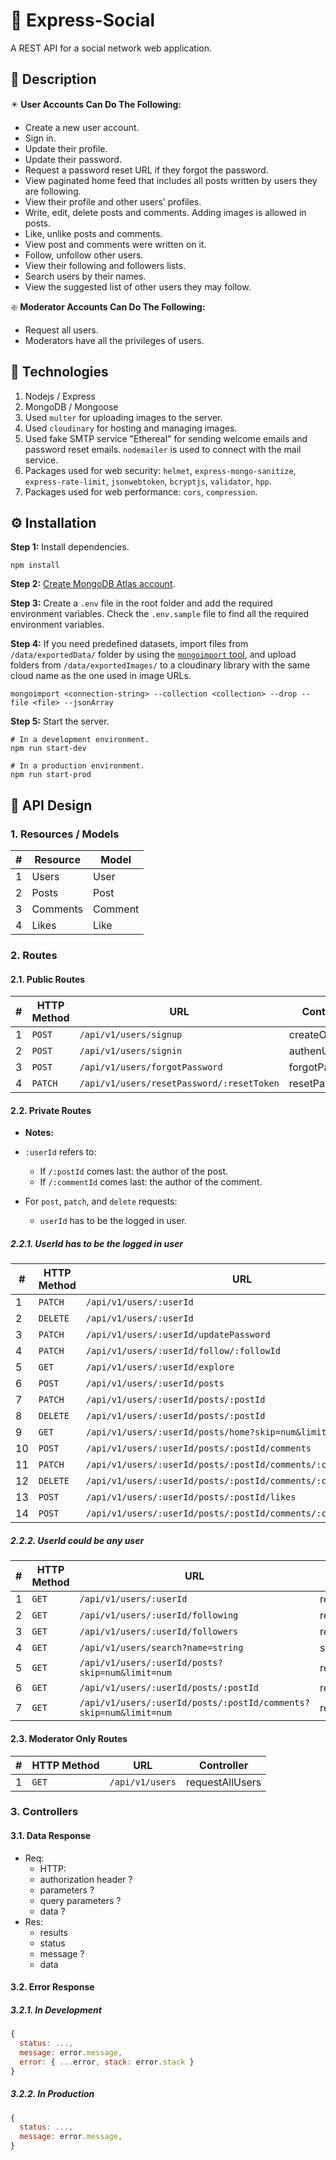 # 🚀 Express-Social

A REST API for a social network web application.

## 📝 Description

✴️ **User Accounts Can Do The Following:**

- Create a new user account.
- Sign in.
- Update their profile.
- Update their password.
- Request a password reset URL if they forgot the password.
- View paginated home feed that includes all posts written by users they are following.
- View their profile and other users' profiles.
- Write, edit, delete posts and comments. Adding images is allowed in posts.
- Like, unlike posts and comments.
- View post and comments were written on it.
- Follow, unfollow other users.
- View their following and followers lists.
- Search users by their names.
- View the suggested list of other users they may follow.

❇️ **Moderator Accounts Can Do The Following:**

- Request all users.
- Moderators have all the privileges of users.

## 💎 Technologies

1. Nodejs / Express
2. MongoDB / Mongoose
3. Used `multer` for uploading images to the server.
4. Used `cloudinary` for hosting and managing images.
5. Used fake SMTP service "Ethereal" for sending welcome emails and password reset emails. `nodemailer` is used to connect with the mail service.
6. Packages used for web security: `helmet`, `express-mongo-sanitize`, `express-rate-limit`, `jsonwebtoken`, `bcryptjs`, `validator`, `hpp`.
7. Packages used for web performance: `cors`, `compression`.

## ⚙️ Installation

**Step 1:** Install dependencies.

```shell
npm install
```

**Step 2:** [Create MongoDB Atlas account](https://docs.atlas.mongodb.com/getting-started/).

**Step 3:** Create a `.env` file in the root folder and add the required environment variables. Check the `.env.sample` file to find all the required environment variables.

**Step 4:** If you need predefined datasets, import files from `/data/exportedData/` folder by using the [`mongoimport` tool](https://docs.mongodb.com/database-tools/mongoimport/), and upload folders from `/data/exportedImages/` to a cloudinary library with the same cloud name as the one used in image URLs.

```shell
mongoimport <connection-string> --collection <collection> --drop --file <file> --jsonArray
```

**Step 5:** Start the server.

```shell
# In a development environment.
npm run start-dev

# In a production environment.
npm run start-prod
```

## 🚥 API Design

### 1. Resources / Models

| #   | Resource | Model   |
| --- | -------- | ------- |
| 1   | Users    | User    |
| 2   | Posts    | Post    |
| 3   | Comments | Comment |
| 4   | Likes    | Like    |

### 2. Routes

#### 2.1. Public Routes

| #   | HTTP Method | URL                                       | Controller     |
| --- | ----------- | ----------------------------------------- | -------------- |
| 1   | `POST`      | `/api/v1/users/signup`                    | createOneUser  |
| 2   | `POST`      | `/api/v1/users/signin`                    | authenUser     |
| 3   | `POST`      | `/api/v1/users/forgotPassword`            | forgotPassword |
| 4   | `PATCH`     | `/api/v1/users/resetPassword/:resetToken` | resetPassword  |

#### 2.2. Private Routes

- **Notes:**

- `:userId` refers to:

  - If `/:postId` comes last: the author of the post.
  - If `/:commentId` comes last: the author of the comment.

- For `post`, `patch`, and `delete` requests:

  - `userId` has to be the logged in user.

##### 2.2.1. UserId has to be the logged in user

| #   | HTTP Method | URL                                                             | Controller        |
| --- | ----------- | --------------------------------------------------------------- | ----------------- |
| 1   | `PATCH`     | `/api/v1/users/:userId`                                         | updateOneUser     |
| 2   | `DELETE`    | `/api/v1/users/:userId`                                         | deleteOneUser     |
| 3   | `PATCH`     | `/api/v1/users/:userId/updatePassword`                          | updatePassword    |
| 4   | `PATCH`     | `/api/v1/users/:userId/follow/:followId`                        | followUser        |
| 5   | `GET`       | `/api/v1/users/:userId/explore`                                 | exploreUsers      |
| 6   | `POST`      | `/api/v1/users/:userId/posts`                                   | createOnePost     |
| 7   | `PATCH`     | `/api/v1/users/:userId/posts/:postId`                           | updateOnePost     |
| 8   | `DELETE`    | `/api/v1/users/:userId/posts/:postId`                           | deleteOnePost     |
| 9   | `GET`       | `/api/v1/users/:userId/posts/home?skip=num&limit=num`           | requestHomeFeed   |
| 10  | `POST`      | `/api/v1/users/:userId/posts/:postId/comments`                  | createOneComment  |
| 11  | `PATCH`     | `/api/v1/users/:userId/posts/:postId/comments/:commentId`       | updateOneComment  |
| 12  | `DELETE`    | `/api/v1/users/:userId/posts/:postId/comments/:commentId`       | deleteOneComment  |
| 13  | `POST`      | `/api/v1/users/:userId/posts/:postId/likes`                     | createPostLike    |
| 14  | `POST`      | `/api/v1/users/:userId/posts/:postId/comments/:commentId/likes` | createCommentLike |

##### 2.2.2. UserId could be any user

| #   | HTTP Method | URL                                                               | Controller           |
| --- | ----------- | ----------------------------------------------------------------- | -------------------- |
| 1   | `GET`       | `/api/v1/users/:userId`                                           | requestOneUser       |
| 2   | `GET`       | `/api/v1/users/:userId/following`                                 | requestUserFollowing |
| 3   | `GET`       | `/api/v1/users/:userId/followers`                                 | requestUserFollowers |
| 4   | `GET`       | `/api/v1/users/search?name=string`                                | searchUsersByName    |
| 5   | `GET`       | `/api/v1/users/:userId/posts?skip=num&limit=num`                  | requestAllPosts      |
| 6   | `GET`       | `/api/v1/users/:userId/posts/:postId`                             | requestOnePost       |
| 7   | `GET`       | `/api/v1/users/:userId/posts/:postId/comments?skip=num&limit=num` | requestAllComments   |

#### 2.3. Moderator Only Routes

| #   | HTTP Method | URL             | Controller      |
| --- | ----------- | --------------- | --------------- |
| 1   | `GET`       | `/api/v1/users` | requestAllUsers |

### 3. Controllers

#### 3.1. Data Response

- Req:
  - HTTP:
  - authorization header ?
  - parameters ?
  - query parameters ?
  - data ?
- Res:
  - results
  - status
  - message ?
  - data

#### 3.2. Error Response

##### 3.2.1. In Development

```js
{
  status: ...,
  message: error.message,
  error: { ...error, stack: error.stack }
}
```

##### 3.2.2. In Production

```js
{
  status: ...,
  message: error.message,
}
```
